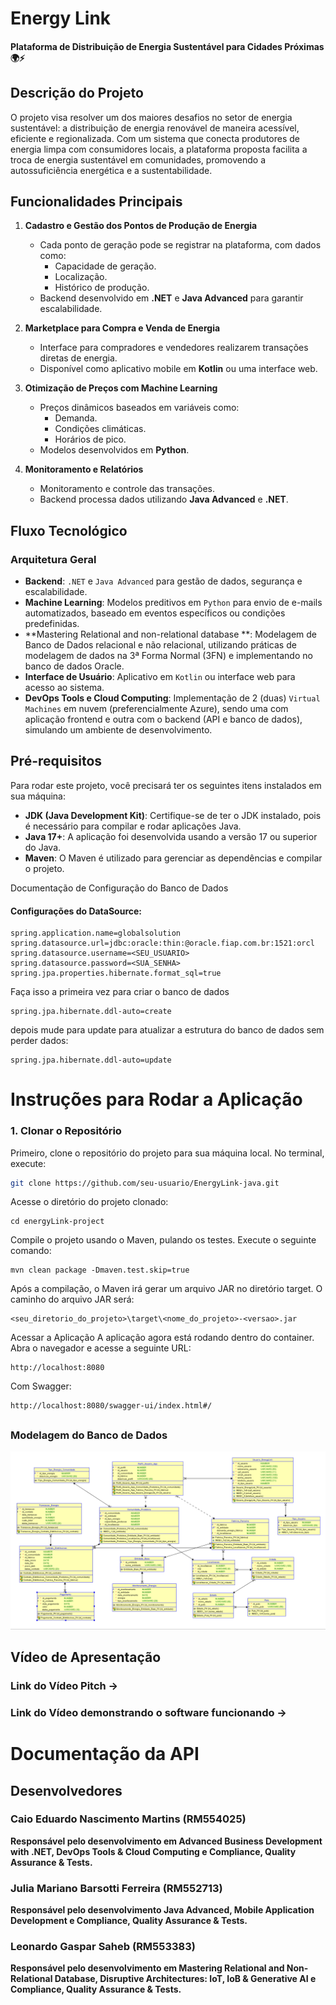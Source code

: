 # Energy Link
#### Plataforma de Distribuição de Energia Sustentável para Cidades Próximas 🌍⚡

## Descrição do Projeto
O projeto visa resolver um dos maiores desafios no setor de energia sustentável: a distribuição de energia renovável de maneira acessível, eficiente e regionalizada. Com um sistema que conecta produtores de energia limpa com consumidores locais, a plataforma proposta facilita a troca de energia sustentável em comunidades, promovendo a autossuficiência energética e a sustentabilidade.


  ##

  
## Funcionalidades Principais
1. **Cadastro e Gestão dos Pontos de Produção de Energia**  
   - Cada ponto de geração pode se registrar na plataforma, com dados como:
     - Capacidade de geração.
     - Localização.
     - Histórico de produção.
   - Backend desenvolvido em **.NET** e **Java Advanced** para garantir escalabilidade.

2. **Marketplace para Compra e Venda de Energia**  
   - Interface para compradores e vendedores realizarem transações diretas de energia.  
   - Disponível como aplicativo mobile em **Kotlin** ou uma interface web.

3. **Otimização de Preços com Machine Learning**  
   - Preços dinâmicos baseados em variáveis como:
     - Demanda.
     - Condições climáticas.
     - Horários de pico.
   - Modelos desenvolvidos em **Python**.

4. **Monitoramento e Relatórios**  
   - Monitoramento e controle das transações.  
   - Backend processa dados utilizando **Java Advanced** e **.NET**.

## 


## Fluxo Tecnológico

### Arquitetura Geral
- **Backend**: `.NET` e `Java Advanced` para gestão de dados, segurança e escalabilidade.  
- **Machine Learning**: Modelos preditivos em `Python`  para envio de e-mails automatizados, baseado em eventos específicos ou condições predefinidas.  
- **Mastering Relational and non-relational database **:  Modelagem de Banco de Dados relacional e não relacional, utilizando práticas de modelagem de dados na 3ª Forma Normal (3FN) e implementando no banco de dados Oracle. 
- **Interface de Usuário**: Aplicativo em `Kotlin` ou interface web para acesso ao sistema.
- **DevOps Tools e Cloud Computing**: Implementação de 2 (duas) `Virtual Machines` em nuvem (preferencialmente Azure), sendo uma com aplicação frontend e outra com o backend (API e banco de dados), simulando um ambiente de desenvolvimento.

## Pré-requisitos
Para rodar este projeto, você precisará ter os seguintes itens instalados em sua máquina:

- **JDK (Java Development Kit)**: Certifique-se de ter o JDK instalado, pois é necessário para compilar e rodar aplicações Java.
- **Java 17+**: A aplicação foi desenvolvida usando a versão 17 ou superior do Java.
- **Maven**: O Maven é utilizado para gerenciar as dependências e compilar o projeto.

Documentação de Configuração do Banco de Dados
#### Configurações do DataSource:
```
spring.application.name=globalsolution
spring.datasource.url=jdbc:oracle:thin:@oracle.fiap.com.br:1521:orcl
spring.datasource.username=<SEU_USUARIO>
spring.datasource.password=<SUA_SENHA>
spring.jpa.properties.hibernate.format_sql=true
```
Faça isso a primeira vez para criar o banco de dados
```
spring.jpa.hibernate.ddl-auto=create
```

depois mude para update para atualizar a estrutura do banco de dados sem perder dados:
```
spring.jpa.hibernate.ddl-auto=update
```

  ##
  
# Instruções para Rodar a Aplicação

### 1. Clonar o Repositório
Primeiro, clone o repositório do projeto para sua máquina local. No terminal, execute:

```bash
git clone https://github.com/seu-usuario/EnergyLink-java.git
```

Acesse o diretório do projeto clonado:
```
cd energyLink-project
```
Compile o projeto usando o Maven, pulando os testes. Execute o seguinte comando:
```
mvn clean package -Dmaven.test.skip=true
```
Após a compilação, o Maven irá gerar um arquivo JAR no diretório target. O caminho do arquivo JAR será:
```
<seu_diretorio_do_projeto>\target\<nome_do_projeto>-<versao>.jar
```
Acessar a Aplicação
A aplicação agora está rodando dentro do container. Abra o navegador e acesse a seguinte URL:
```
http://localhost:8080
```
Com Swagger:
```
http://localhost:8080/swagger-ui/index.html#/
```

  ##
  
##

### Modelagem do Banco de Dados
![Diagrama de Entidade e Relacionamento (DER)](https://github.com/jumarianobf/EnergyLink-java/blob/main/imagens/Relacionamento.png)


## Vídeo de Apresentação

### Link do Vídeo Pitch -> 
### Link do Vídeo demonstrando o software funcionando -> 
  
  ##

# Documentação da API



## Desenvolvedores

### Caio Eduardo Nascimento Martins (RM554025)
**Responsável pelo desenvolvimento em Advanced Business Development with .NET, DevOps Tools & Cloud Computing e Compliance, Quality Assurance & Tests.**

### Julia Mariano Barsotti Ferreira (RM552713)  
**Responsável pelo desenvolvimento Java Advanced, Mobile Application Development e Compliance, Quality Assurance & Tests.**

### Leonardo Gaspar Saheb (RM553383)  
**Responsável pelo desenvolvimento em Mastering Relational and Non-Relational Database, Disruptive Architectures: IoT, IoB & Generative AI e Compliance, Quality Assurance & Tests.**

